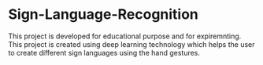 # Sign-Language-Recognition
This project is developed for educational purpose and for expiremnting.
This project is created using deep learning technology which helps the user to create different sign languages using the hand gestures.
